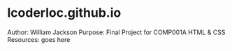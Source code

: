 # lcoderloc.github.io
Author: William Jackson
Purpose: Final Project for COMP001A HTML & CSS
Resources: goes here